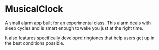 MusicalClock
==================

A small alarm app built for an experimental class. 
This alarm deals with sleep cycles and is smart enough to wake you just at the right time.

It also features specifically developed ringtones that help users get up in the best conditions possible.
